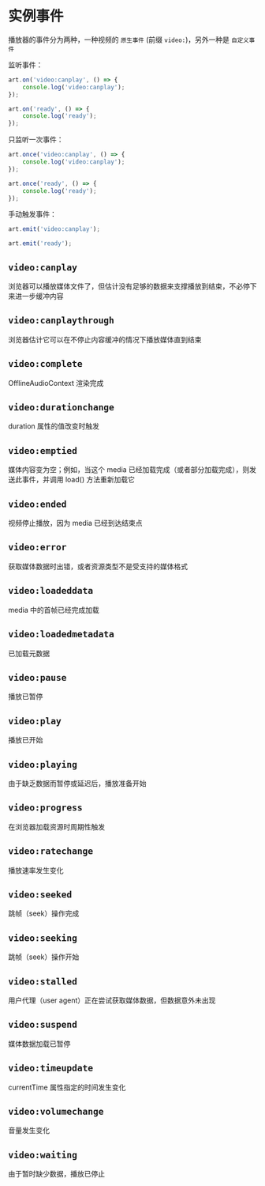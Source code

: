 # 实例事件

播放器的事件分为两种，一种视频的 `原生事件` (前缀 `video:`)，另外一种是 `自定义事件`

监听事件：

```js
art.on('video:canplay', () => {
    console.log('video:canplay');
});

art.on('ready', () => {
    console.log('ready');
});
```

只监听一次事件：

```js
art.once('video:canplay', () => {
    console.log('video:canplay');
});

art.once('ready', () => {
    console.log('ready');
});
```

手动触发事件：

```js
art.emit('video:canplay');

art.emit('ready');
```

## `video:canplay`

浏览器可以播放媒体文件了，但估计没有足够的数据来支撑播放到结束，不必停下来进一步缓冲内容

## `video:canplaythrough`

浏览器估计它可以在不停止内容缓冲的情况下播放媒体直到结束

## `video:complete`

OfflineAudioContext 渲染完成

## `video:durationchange`

duration 属性的值改变时触发

## `video:emptied`

媒体内容变为空；例如，当这个 media 已经加载完成（或者部分加载完成），则发送此事件，并调用 load() 方法重新加载它

## `video:ended`

视频停止播放，因为 media 已经到达结束点

## `video:error`

获取媒体数据时出错，或者资源类型不是受支持的媒体格式

## `video:loadeddata`

media 中的首帧已经完成加载

## `video:loadedmetadata`

已加载元数据

## `video:pause`

播放已暂停

## `video:play`

播放已开始

## `video:playing`

由于缺乏数据而暂停或延迟后，播放准备开始

## `video:progress`

在浏览器加载资源时周期性触发

## `video:ratechange`

播放速率发生变化

## `video:seeked`

跳帧（seek）操作完成

## `video:seeking`

跳帧（seek）操作开始

## `video:stalled`

用户代理（user agent）正在尝试获取媒体数据，但数据意外未出现

## `video:suspend`

媒体数据加载已暂停

## `video:timeupdate`

currentTime 属性指定的时间发生变化

## `video:volumechange`

音量发生变化

## `video:waiting`

由于暂时缺少数据，播放已停止

